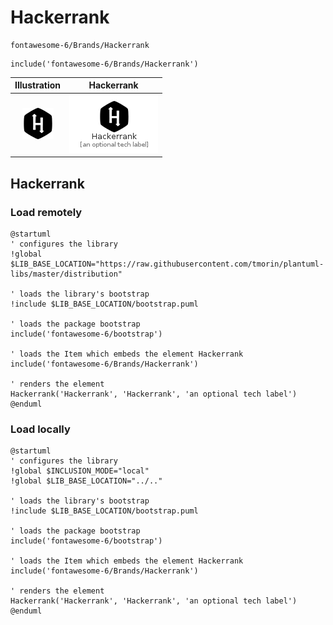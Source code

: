 # Hackerrank


```text
fontawesome-6/Brands/Hackerrank
```

```text
include('fontawesome-6/Brands/Hackerrank')
```



| Illustration | Hackerrank |
| :---: | :---: |
| ![illustration for Illustration](../../fontawesome-6/Brands/Hackerrank.png) | ![illustration for Hackerrank](../../fontawesome-6/Brands/Hackerrank.Local.png) |




## Hackerrank

### Load remotely
```plantuml
@startuml
' configures the library
!global $LIB_BASE_LOCATION="https://raw.githubusercontent.com/tmorin/plantuml-libs/master/distribution"

' loads the library's bootstrap
!include $LIB_BASE_LOCATION/bootstrap.puml

' loads the package bootstrap
include('fontawesome-6/bootstrap')

' loads the Item which embeds the element Hackerrank
include('fontawesome-6/Brands/Hackerrank')

' renders the element
Hackerrank('Hackerrank', 'Hackerrank', 'an optional tech label')
@enduml
```

### Load locally
```plantuml
@startuml
' configures the library
!global $INCLUSION_MODE="local"
!global $LIB_BASE_LOCATION="../.."

' loads the library's bootstrap
!include $LIB_BASE_LOCATION/bootstrap.puml

' loads the package bootstrap
include('fontawesome-6/bootstrap')

' loads the Item which embeds the element Hackerrank
include('fontawesome-6/Brands/Hackerrank')

' renders the element
Hackerrank('Hackerrank', 'Hackerrank', 'an optional tech label')
@enduml
```

